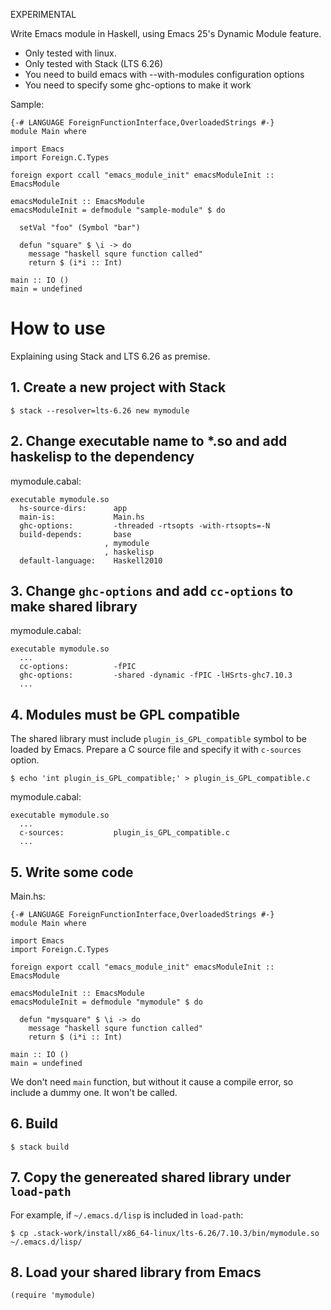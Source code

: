 EXPERIMENTAL

Write Emacs module in Haskell, using Emacs 25's Dynamic Module feature.

* Only tested with linux.
* Only tested with Stack (LTS 6.26)
* You need to build emacs with --with-modules configuration options
* You need to specify some ghc-options to make it work

Sample:

    {-# LANGUAGE ForeignFunctionInterface,OverloadedStrings #-}
    module Main where

    import Emacs
    import Foreign.C.Types

    foreign export ccall "emacs_module_init" emacsModuleInit :: EmacsModule

    emacsModuleInit :: EmacsModule
    emacsModuleInit = defmodule "sample-module" $ do

      setVal "foo" (Symbol "bar")

      defun "square" $ \i -> do
        message "haskell squre function called"
        return $ (i*i :: Int)

    main :: IO ()
    main = undefined

# How to use

Explaining using Stack and LTS 6.26 as premise.

## 1. Create a new project with Stack

    $ stack --resolver=lts-6.26 new mymodule

## 2. Change executable name to *.so and add haskelisp to the dependency

mymodule.cabal:

    executable mymodule.so
      hs-source-dirs:      app
      main-is:             Main.hs
      ghc-options:         -threaded -rtsopts -with-rtsopts=-N
      build-depends:       base
                         , mymodule
                         , haskelisp
      default-language:    Haskell2010

## 3. Change `ghc-options` and add `cc-options` to make shared library

mymodule.cabal:

    executable mymodule.so
      ...
      cc-options:          -fPIC
      ghc-options:         -shared -dynamic -fPIC -lHSrts-ghc7.10.3
      ...

## 4. Modules must be GPL compatible

The shared library must include `plugin_is_GPL_compatible` symbol to be loaded by Emacs.
Prepare a C source file and specify it with `c-sources` option.

    $ echo 'int plugin_is_GPL_compatible;' > plugin_is_GPL_compatible.c

mymodule.cabal:

    executable mymodule.so
      ...
      c-sources:           plugin_is_GPL_compatible.c
      ...

## 5. Write some code

Main.hs:

    {-# LANGUAGE ForeignFunctionInterface,OverloadedStrings #-}
    module Main where

    import Emacs
    import Foreign.C.Types

    foreign export ccall "emacs_module_init" emacsModuleInit :: EmacsModule

    emacsModuleInit :: EmacsModule
    emacsModuleInit = defmodule "mymodule" $ do

      defun "mysquare" $ \i -> do
        message "haskell squre function called"
        return $ (i*i :: Int)

    main :: IO ()
    main = undefined

We don't need `main` function, but without it cause a compile error,
so include a dummy one. It won't be called.

## 6. Build

    $ stack build

## 7. Copy the genereated shared library under `load-path`

For example, if `~/.emacs.d/lisp` is included in `load-path`:

    $ cp .stack-work/install/x86_64-linux/lts-6.26/7.10.3/bin/mymodule.so ~/.emacs.d/lisp/

## 8. Load your shared library from Emacs

    (require 'mymodule)
